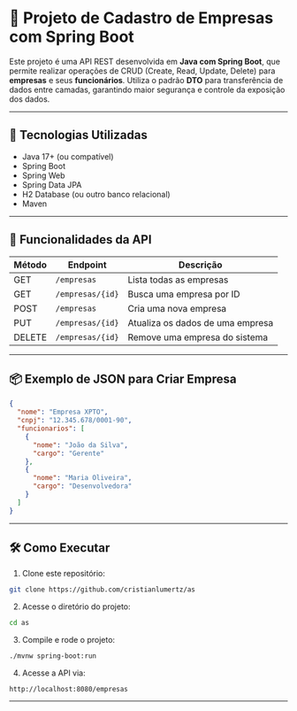 # 🏢 Projeto de Cadastro de Empresas com Spring Boot

Este projeto é uma API REST desenvolvida em **Java com Spring Boot**, que permite realizar operações de CRUD (Create, Read, Update, Delete) para **empresas** e seus **funcionários**. Utiliza o padrão **DTO** para transferência de dados entre camadas, garantindo maior segurança e controle da exposição dos dados.

---

## 🚀 Tecnologias Utilizadas

- Java 17+ (ou compatível)
- Spring Boot 
- Spring Web
- Spring Data JPA
- H2 Database (ou outro banco relacional)
- Maven


---

## 🔧 Funcionalidades da API

| Método | Endpoint           | Descrição                             |
|--------|--------------------|----------------------------------------|
| GET    | `/empresas`        | Lista todas as empresas                |
| GET    | `/empresas/{id}`   | Busca uma empresa por ID               |
| POST   | `/empresas`        | Cria uma nova empresa                  |
| PUT    | `/empresas/{id}`   | Atualiza os dados de uma empresa       |
| DELETE | `/empresas/{id}`   | Remove uma empresa do sistema          |

---

## 📦 Exemplo de JSON para Criar Empresa

```json
{
  "nome": "Empresa XPTO",
  "cnpj": "12.345.678/0001-90",
  "funcionarios": [
    {
      "nome": "João da Silva",
      "cargo": "Gerente"
    },
    {
      "nome": "Maria Oliveira",
      "cargo": "Desenvolvedora"
    }
  ]
}
```

---

## 🛠 Como Executar

1. Clone este repositório:
```bash
git clone https://github.com/cristianlumertz/as
```

2. Acesse o diretório do projeto:
```bash
cd as
```

3. Compile e rode o projeto:
```bash
./mvnw spring-boot:run
```

4. Acesse a API via:
```
http://localhost:8080/empresas
```

---
